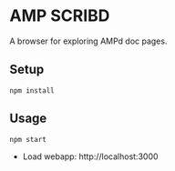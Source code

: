 # AMP SCRIBD

A browser for exploring AMPd doc pages.

## Setup

```
npm install
```

## Usage

```
npm start
```
* Load webapp: http://localhost:3000

